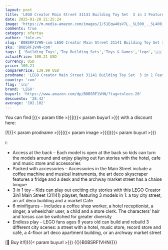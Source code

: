 ```yaml
---
layout: post
title: 'LEGO Creator Main Street 31141 Building Toy Set  3 in 1 Features a Toy City Art Deco Building  Market Street Hotel  Café Music Store and 6 Minifigures  Endless Play Possibilities for Boys and Girls'
date: 2025-01-20 21:25:24
image: 'https://m.media-amazon.com/images/I/51Eqw40sV7L._SL500_._SL400_.jpg'
comments: true
category: ofertas
author: 'tole.es'
slug: 'B0BSRF1VHN-com LEGO Creator Main Street 31141 Building Toy Set 3 in 1...'
sku: 'B0BSRF1VHN-com'
tags: [ 'Building Toys','Toy Building Sets','Toys & Games','lego','🇺🇸', ]
actualPrice: 100.21 USD
currency: USD
price: 100.21
comparePrice: 139.99 USD
prodname: 'LEGO Creator Main Street 31141 Building Toy Set  3 in 1 Features a Toy City Art Deco Building  Market Street Hotel  Café Music Store and 6 Minifigures  Endless Play Possibilities for Boys and Girls'
country: 'com'
flag: '🇺🇸'
brand: 'LEGO'
buyurl: 'https://www.amazon.com/dp/B0BSRF1VHN/?tag=tolees-20'
descuento: '28.42'
average: '102.102'
---
```


You can find [{{< param title >}}]({{< param buyurl >}}) with a discount here:

[![{{< param prodname >}}]({{< param image >}})]({{< param buyurl >}})

ℹ️:

- Access at the back – Each model is open at the back so kids can turn the models around and enjoy playing out fun stories with the hotel, cafe and music store and accessories
- Packed with accessories – Accessories in the Main Street include a coffee machine and musical instruments, the art deco skyscraper features a fridge and a desk and the archway market street has a chaise longue
- 3 in 1 toy – Kids can play out exciting city stories with this LEGO Creator 3in1 Main Street (31141) playset, featuring 3 models in 1: a toy city street, an art deco building and a market Cafe
- 6 minifigures – Includes a coffee shop worker, a hotel receptionist, a singer, a wheelchair user, a child and a store clerk. The characters’ hair and torsos can be switched for greater diversity
- Endless play – LEGO fans ages 9 years old can build and rebuild 3 different city scenes: a street with a hotel, music store, record store and café, a 4-floor art deco apartment building, or an archway market street

[🛒 Buy it!!]({{< param buyurl >}})
{{<world>}}B0BSRF1VHN{{</world>}}
